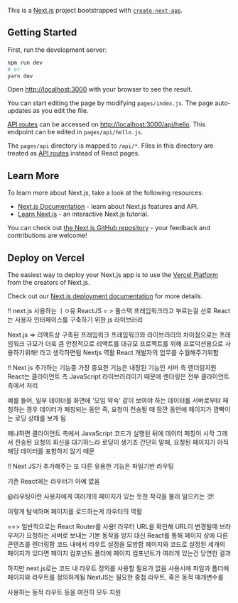 This is a [Next.js](https://nextjs.org/) project bootstrapped with [`create-next-app`](https://github.com/vercel/next.js/tree/canary/packages/create-next-app).

## Getting Started

First, run the development server:

```bash
npm run dev
# or
yarn dev
```

Open [http://localhost:3000](http://localhost:3000) with your browser to see the result.

You can start editing the page by modifying `pages/index.js`. The page auto-updates as you edit the file.

[API routes](https://nextjs.org/docs/api-routes/introduction) can be accessed on [http://localhost:3000/api/hello](http://localhost:3000/api/hello). This endpoint can be edited in `pages/api/hello.js`.

The `pages/api` directory is mapped to `/api/*`. Files in this directory are treated as [API routes](https://nextjs.org/docs/api-routes/introduction) instead of React pages.

## Learn More

To learn more about Next.js, take a look at the following resources:

- [Next.js Documentation](https://nextjs.org/docs) - learn about Next.js features and API.
- [Learn Next.js](https://nextjs.org/learn) - an interactive Next.js tutorial.

You can check out [the Next.js GitHub repository](https://github.com/vercel/next.js/) - your feedback and contributions are welcome!

## Deploy on Vercel

The easiest way to deploy your Next.js app is to use the [Vercel Platform](https://vercel.com/new?utm_medium=default-template&filter=next.js&utm_source=create-next-app&utm_campaign=create-next-app-readme) from the creators of Next.js.

Check out our [Next.js deployment documentation](https://nextjs.org/docs/deployment) for more details.

!! next.js 사용하는 ㅣㅇ유
ReactJS = > 풀스택 프레임워크라고 부르는걸 선호
React 는 사용자 인터페이스를 구축하기 위한 js 라이브러리

Next.js => 리액트상 구축된 프레임워크
프레임워크와 라이브러리의 차이점으로는 프레임워크 규모가 더욱 큼
안정적으로 리액트를 대규모 프로젝트를 위해 프로덕션용으로 사용하기위해! 라고 생각하면됨
Nextjs 역활
React 개발자의 업무를 수월해주기위함

!! Next js 추가하는 기능중 가장 중요한 기능은
내장된 기능인 서버 측 랜더링지원
React는 클라이언트 측 JavaScript 라이브러리이기 때문에 렌더링은 전부 클라이언트 측에서 처리

예를 들어, 일부 데이터를 화면에 '모임 약속' 같이 보여야 하는 데이터를 서버로부터 페칭하는 경우
데이터가 페칭되는 동안 즉, 요청이 전송될 때 잠깐 동안에 페이지가 깜빡이는 로딩 상태를 보게 됨

왜냐하면 클라이언트 측에서 JavaScript 코드가 실행된 뒤에 데이터 페칭이 시작
그래서 전송된 요청의 회신을 대기하느라 로딩이 생기죠 간단히 말해, 요청된 페이지가 아직 해당 데이터를 포함하지 않기 때문

!! Next JS가 추가해주는 또 다른 유용한 기능은 파일기반 라우팅

기존 React에는 라우터가 아예 없음

@라우팅이란 사용자에게 여러개의 페이지가 있는 듯한 착각을 불러 일으키는 것!

이렇게 탐색하며 페이지를 로드하는게 라우터의 역활

==> 일반적으로는 React Router를 사용!
라우터 URL을 확인해 URL이 변경될때 브라우저가 요청하는 서버로 보내는 기본 동작을 방지
대신 React를 통해 페이지 상에 다른 콘텐츠를 렌더링함
코드 내에서 라우트 설정을 모방함
페이지와 코드로 설정된 세개의 페이지가 있다면 페이지 컴포넌트 폴더에 페이지 컴포넌트가 여러개 있는건 당연한 결과

하지만 next.js로는 코드 내 라우트 정의를 사용할 필요가 없음
사용시에 파일과 폴더에 페이지와 라우트를 정의하게됨
NextJS는 필요한 중첩 라우트, 혹은 동적 매개변수를

사용하는 동적 라우트 등을 여전히 모두 지원
